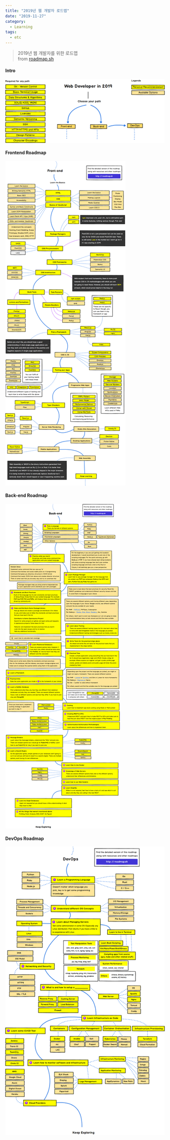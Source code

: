 ```yaml
---
title: "2019년 웹 개발자 로드맵"
date: "2019-11-27"
category:
  - Learning
tags:
  - etc
---
```

> 2019년 웹 개발자를 위한 로드맵\
> from [roadmap.sh](https://roadmap.sh)

#### Intro
![Intro](./intro.png)

#### Frontend Roadmap
![Frontend Roadmap](./frontend.png)

#### Back-end Roadmap
![Back-end Roadmap](./backend.png)

#### DevOps Roadmap
![DevOps Roadmap](./devops.png)